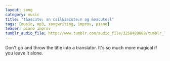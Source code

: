 ```yaml
---
layout: song
category: music
title: "t&aacute; an cail&iacute;n ag &oacute;l"
tags: [music, mp3, songwriting, improv, piano]
teaser: piano improv
tumblr_audio_file: http://www.tumblr.com/audio_file/3258489869/tumblr_lgixp0IDn61qzo4ep
---
```


Don't go and throw the title into a translator. It's so much more magical if you leave it alone.
